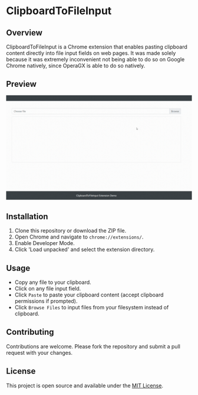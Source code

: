 # ClipboardToFileInput

## Overview
ClipboardToFileInput is a Chrome extension that enables pasting clipboard content directly into file input fields on web pages. It was made solely because it was extremely inconvenient not being able to do so on Google Chrome natively, since OperaGX is able to do so natively.

## Preview
![Demo](https://github.com/GooglyBlox/ClipboardToFileInput/blob/main/preview.gif?raw=true)

## Installation
1. Clone this repository or download the ZIP file.
2. Open Chrome and navigate to `chrome://extensions/`.
3. Enable Developer Mode.
4. Click 'Load unpacked' and select the extension directory.

## Usage
- Copy any file to your clipboard.
- Click on any file input field.
- Click `Paste` to paste your clipboard content (accept clipboard permissions if prompted).
- Click `Browse Files` to input files from your filesystem instead of clipboard.

## Contributing
Contributions are welcome. Please fork the repository and submit a pull request with your changes.

## License
This project is open source and available under the [MIT License](LICENSE).
